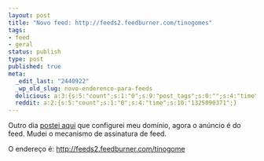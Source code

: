 ```yaml
---
layout: post
title: "Novo feed: http://feeds2.feedburner.com/tinogomes"
tags:
- feed
- geral
status: publish
type: post
published: true
meta:
  _edit_last: "2440922"
  _wp_old_slug: novo-enderenco-para-feeds
  delicious: a:3:{s:5:"count";s:1:"0";s:9:"post_tags";s:0:"";s:4:"time";s:10:"1294327221";}
  reddit: a:2:{s:5:"count";s:1:"0";s:4:"time";s:10:"1325090371";}
---
```

Outro dia [postei aqui](http://blog.tinogomes.com/2009/02/08/novo-endereco-blog-tinogomes-com/) que configurei meu domínio, agora o anúncio é do feed. Mudei o mecanismo de assinatura de feed.

O endereço é: <http://feeds2.feedburner.com/tinogome>
